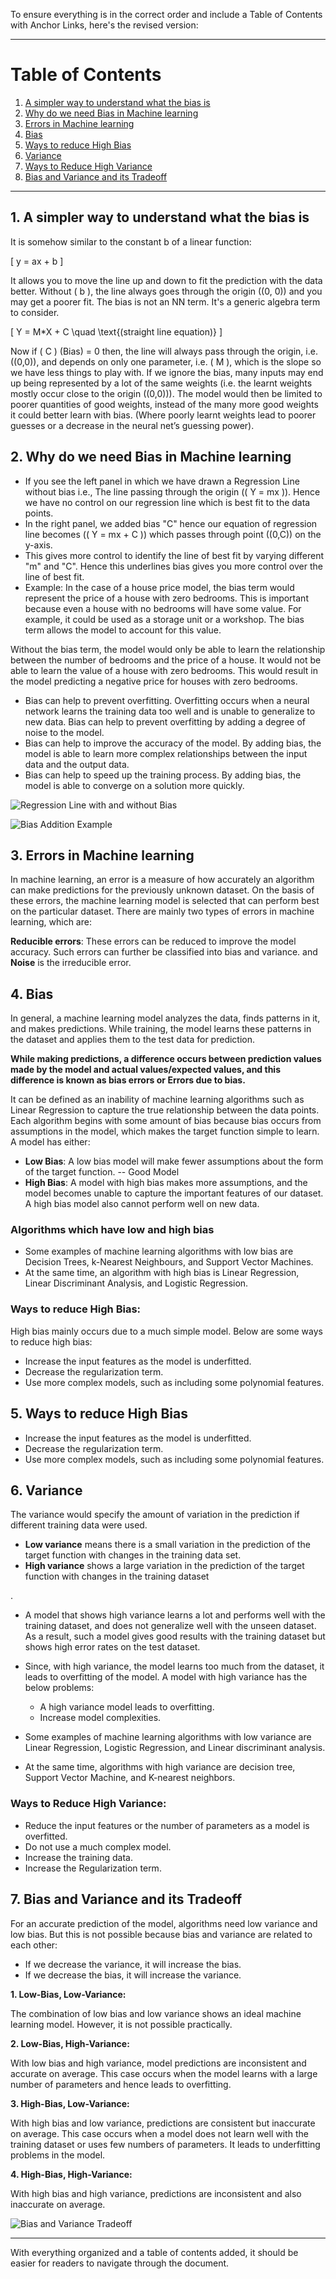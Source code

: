 To ensure everything is in the correct order and include a Table of Contents with Anchor Links, here's the revised version:

---

# Table of Contents

1. [A simpler way to understand what the bias is](#simpler-understanding-bias)
2. [Why do we need Bias in Machine learning](#need-bias-ml)
3. [Errors in Machine learning](#errors-ml)
4. [Bias](#bias)
5. [Ways to reduce High Bias](#reduce-high-bias)
6. [Variance](#variance)
7. [Ways to Reduce High Variance](#reduce-high-variance)
8. [Bias and Variance and its Tradeoff](#bias-variance-tradeoff)

---

## 1. A simpler way to understand what the bias is <a name="simpler-understanding-bias"></a>

It is somehow similar to the constant b of a linear function:

\[
y = ax + b
\]

It allows you to move the line up and down to fit the prediction with the data better. Without \( b \), the line always goes through the origin \((0, 0)\) and you may get a poorer fit. The bias is not an NN term. It's a generic algebra term to consider.

\[
Y = M*X + C \quad \text{(straight line equation)}
\]

Now if \( C \) (Bias) = 0 then, the line will always pass through the origin, i.e. \((0,0)\), and depends on only one parameter, i.e. \( M \), which is the slope so we have less things to play with. If we ignore the bias, many inputs may end up being represented by a lot of the same weights (i.e. the learnt weights mostly occur close to the origin \((0,0)\)). The model would then be limited to poorer quantities of good weights, instead of the many more good weights it could better learn with bias. (Where poorly learnt weights lead to poorer guesses or a decrease in the neural net’s guessing power).

## 2. Why do we need Bias in Machine learning <a name="need-bias-ml"></a>

- If you see the left panel in which we have drawn a Regression Line without bias i.e., The line passing through the origin (\( Y = mx \)). Hence we have no control on our regression line which is best fit to the data points.
- In the right panel, we added bias "C" hence our equation of regression line becomes (\( Y = mx + C \)) which passes through point \((0,C)\) on the y-axis.
- This gives more control to identify the line of best fit by varying different "m" and "C". Hence this underlines bias gives you more control over the line of best fit.
- Example: In the case of a house price model, the bias term would represent the price of a house with zero bedrooms. This is important because even a house with no bedrooms will have some value. For example, it could be used as a storage unit or a workshop. The bias term allows the model to account for this value.

Without the bias term, the model would only be able to learn the relationship between the number of bedrooms and the price of a house. It would not be able to learn the value of a house with zero bedrooms. This would result in the model predicting a negative price for houses with zero bedrooms.

- Bias can help to prevent overfitting. Overfitting occurs when a neural network learns the training data too well and is unable to generalize to new data. Bias can help to prevent overfitting by adding a degree of noise to the model.
- Bias can help to improve the accuracy of the model. By adding bias, the model is able to learn more complex relationships between the input data and the output data.
- Bias can help to speed up the training process. By adding bias, the model is able to converge on a solution more quickly.

![Regression Line with and without Bias](https://www.jeremyjordan.me/content/images/2018/01/Screen-Shot-2017-06-29-at-5.34.44-PM.png)

![Bias Addition Example](https://encrypted-tbn0.gstatic.com/images?q=tbn:ANd9GcSRF1osE7Ez3z_YE-9Dnyl0623qqrm7xVPQEPGDlXBDc9lPhrbhb7UYiCiPF3fa8IYodNA&usqp=CAU)

## 3. Errors in Machine learning <a name="errors-ml"></a>

In machine learning, an error is a measure of how accurately an algorithm can make predictions for the previously unknown dataset. On the basis of these errors, the machine learning model is selected that can perform best on the particular dataset. There are mainly two types of errors in machine learning, which are:

**Reducible errors**: These errors can be reduced to improve the model accuracy. Such errors can further be classified into bias and variance.
and **Noise** is the irreducible error.

## 4. Bias <a name="bias"></a>

In general, a machine learning model analyzes the data, finds patterns in it, and makes predictions. While training, the model learns these patterns in the dataset and applies them to the test data for prediction.

**While making predictions, a difference occurs between prediction values made by the model and actual values/expected values, and this difference is known as bias errors or Errors due to bias.**

It can be defined as an inability of machine learning algorithms such as Linear Regression to capture the true relationship between the data points. Each algorithm begins with some amount of bias because bias occurs from assumptions in the model, which makes the target function simple to learn. A model has either:

- **Low Bias**: A low bias model will make fewer assumptions about the form of the target function. -- Good Model
- **High Bias**: A model with high bias makes more assumptions, and the model becomes unable to capture the important features of our dataset. A high bias model also cannot perform well on new data.

### Algorithms which have low and high bias

- Some examples of machine learning algorithms with low bias are Decision Trees, k-Nearest Neighbours, and Support Vector Machines. 
- At the same time, an algorithm with high bias is Linear Regression, Linear Discriminant Analysis, and Logistic Regression.

### Ways to reduce High Bias:

High bias mainly occurs due to a much simple model. Below are some ways to reduce high bias:

- Increase the input features as the model is underfitted.
- Decrease the regularization term.
- Use more complex models, such as including some polynomial features.

## 5. Ways to reduce High Bias <a name="reduce-high-bias"></a>

- Increase the input features as the model is underfitted.
- Decrease the regularization term.
- Use more complex models, such as including some polynomial features.

## 6. Variance <a name="variance"></a>

The variance would specify the amount of variation in the prediction if different training data were used.

- **Low variance** means there is a small variation in the prediction of the target function with changes in the training data set. 
- **High variance** shows a large variation in the prediction of the target function with changes in the training dataset

.
- A model that shows high variance learns a lot and performs well with the training dataset, and does not generalize well with the unseen dataset. As a result, such a model gives good results with the training dataset but shows high error rates on the test dataset.
- Since, with high variance, the model learns too much from the dataset, it leads to overfitting of the model. A model with high variance has the below problems:

  - A high variance model leads to overfitting.
  - Increase model complexities.

- Some examples of machine learning algorithms with low variance are Linear Regression, Logistic Regression, and Linear discriminant analysis.
- At the same time, algorithms with high variance are decision tree, Support Vector Machine, and K-nearest neighbors.

### Ways to Reduce High Variance:

- Reduce the input features or the number of parameters as a model is overfitted.
- Do not use a much complex model.
- Increase the training data.
- Increase the Regularization term.

## 7. Bias and Variance and its Tradeoff <a name="bias-variance-tradeoff"></a>

For an accurate prediction of the model, algorithms need low variance and low bias. But this is not possible because bias and variance are related to each other:

- If we decrease the variance, it will increase the bias.
- If we decrease the bias, it will increase the variance.

**1. Low-Bias, Low-Variance:**

The combination of low bias and low variance shows an ideal machine learning model. However, it is not possible practically.

**2. Low-Bias, High-Variance:**

With low bias and high variance, model predictions are inconsistent and accurate on average. This case occurs when the model learns with a large number of parameters and hence leads to overfitting.

**3. High-Bias, Low-Variance:**

With high bias and low variance, predictions are consistent but inaccurate on average. This case occurs when a model does not learn well with the training dataset or uses few numbers of parameters. It leads to underfitting problems in the model.

**4. High-Bias, High-Variance:**

With high bias and high variance, predictions are inconsistent and also inaccurate on average.

![Bias and Variance Tradeoff](https://i.stack.imgur.com/6Y87l.png)

---

With everything organized and a table of contents added, it should be easier for readers to navigate through the document.

